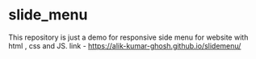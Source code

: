 # slide_menu
This repository is just a demo for responsive side menu for website with html , css and JS.
link - https://alik-kumar-ghosh.github.io/slidemenu/
